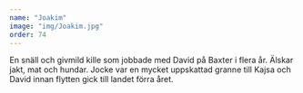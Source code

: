 ```yaml
---
name: "Joakim"
image: "img/Joakim.jpg"
order: 74
---
```

En snäll och givmild kille som jobbade med David på Baxter i flera år. Älskar jakt, mat och hundar. Jocke var en mycket uppskattad granne till Kajsa och David innan flytten gick till landet förra året.
